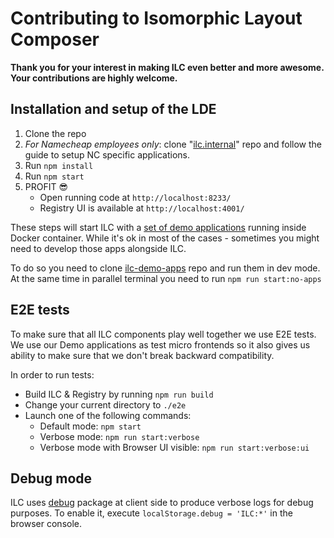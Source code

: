 # Contributing to Isomorphic Layout Composer

**Thank you for your interest in making ILC even better and more awesome. Your contributions are highly welcome.**

## Installation and setup of the LDE
1. Clone the repo
1. _For Namecheap employees only_: clone 
"[ilc.internal](https://git.namecheap.net/projects/RND/repos/ilc.internal/browse)" 
repo and follow the guide to setup NC specific applications.
1. Run `npm install`
1. Run `npm start`
1. PROFIT 😎
    * Open running code at `http://localhost:8233/`
    * Registry UI is available at `http://localhost:4001/`
    
These steps will start ILC with a [set of demo applications](https://github.com/namecheap/ilc-demo-apps) running inside
Docker container. While it's ok in most of the cases - sometimes you might need to develop those apps alongside ILC.

To do so you need to clone [ilc-demo-apps](https://github.com/namecheap/ilc-demo-apps) repo and run them in dev mode.
At the same time in parallel terminal you need to run `npm run start:no-apps`

## E2E tests

To make sure that all ILC components play well together we use E2E tests. We use our Demo applications as test micro frontends 
so it also gives us ability to make sure that we don't break backward compatibility.

In order to run tests:

* Build ILC & Registry by running `npm run build`
* Change your current directory to `./e2e`
* Launch one of the following commands:
    * Default mode: `npm start`
    * Verbose mode: `npm run start:verbose`
    * Verbose mode with Browser UI visible: `npm run start:verbose:ui`

## Debug mode

ILC uses [debug](https://www.npmjs.com/package/debug) package at client side to produce
verbose logs for debug purposes. 
To enable it, execute `localStorage.debug = 'ILC:*'` in the browser console.
